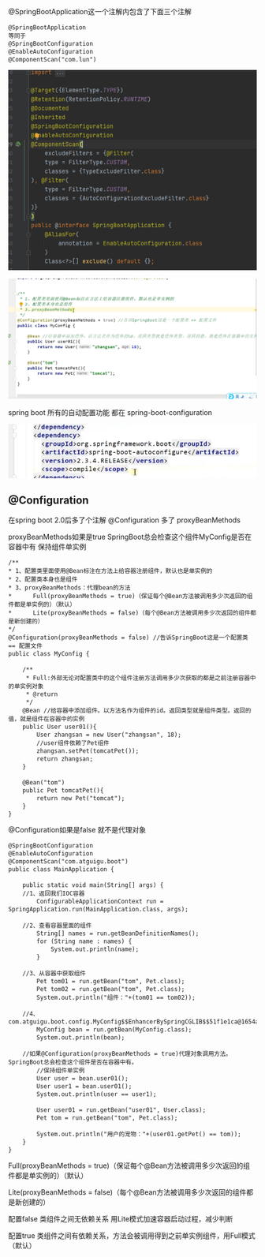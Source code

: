 @SpringBootApplication这一个注解内包含了下面三个注解


    @SpringBootApplication
    等同于
    @SpringBootConfiguration
    @EnableAutoConfiguration
    @ComponentScan("com.lun")


![img_3.png](img_3.png)

![img_2.png](img_2.png)

spring boot 所有的自动配置功能 都在 spring-boot-configuration

![img_4.png](img_4.png)

@Configuration
---

在spring boot 2.0后多了个注解 @Configuration 多了 proxyBeanMethods

proxyBeanMethods如果是true SpringBoot总会检查这个组件MyConfig是否在容器中有 保持组件单实例

    /**
    * 1、配置类里面使用@Bean标注在方法上给容器注册组件，默认也是单实例的
    * 2、配置类本身也是组件
    * 3、proxyBeanMethods：代理bean的方法
    *      Full(proxyBeanMethods = true)（保证每个@Bean方法被调用多少次返回的组件都是单实例的）（默认）
    *      Lite(proxyBeanMethods = false)（每个@Bean方法被调用多少次返回的组件都是新创建的）
    */
    @Configuration(proxyBeanMethods = false) //告诉SpringBoot这是一个配置类 == 配置文件
    public class MyConfig {
    
        /**
         * Full:外部无论对配置类中的这个组件注册方法调用多少次获取的都是之前注册容器中的单实例对象
         * @return
         */
        @Bean //给容器中添加组件。以方法名作为组件的id。返回类型就是组件类型。返回的值，就是组件在容器中的实例
        public User user01(){
            User zhangsan = new User("zhangsan", 18);
            //user组件依赖了Pet组件
            zhangsan.setPet(tomcatPet());
            return zhangsan;
        }
    
        @Bean("tom")
        public Pet tomcatPet(){
            return new Pet("tomcat");
        }
    }

@Configuration如果是false 就不是代理对象 

    @SpringBootConfiguration
    @EnableAutoConfiguration
    @ComponentScan("com.atguigu.boot")
    public class MainApplication {
    
        public static void main(String[] args) {
        //1、返回我们IOC容器
            ConfigurableApplicationContext run = SpringApplication.run(MainApplication.class, args);
    
        //2、查看容器里面的组件
            String[] names = run.getBeanDefinitionNames();
            for (String name : names) {
                System.out.println(name);
            }
    
        //3、从容器中获取组件
            Pet tom01 = run.getBean("tom", Pet.class);
            Pet tom02 = run.getBean("tom", Pet.class);
            System.out.println("组件："+(tom01 == tom02));
    
        //4、com.atguigu.boot.config.MyConfig$$EnhancerBySpringCGLIB$$51f1e1ca@1654a892
            MyConfig bean = run.getBean(MyConfig.class);
            System.out.println(bean);
    
        //如果@Configuration(proxyBeanMethods = true)代理对象调用方法。SpringBoot总会检查这个组件是否在容器中有。
            //保持组件单实例
            User user = bean.user01();
            User user1 = bean.user01();
            System.out.println(user == user1);
    
            User user01 = run.getBean("user01", User.class);
            Pet tom = run.getBean("tom", Pet.class);
    
            System.out.println("用户的宠物："+(user01.getPet() == tom));
        }
    }


Full(proxyBeanMethods = true)（保证每个@Bean方法被调用多少次返回的组件都是单实例的）（默认）

Lite(proxyBeanMethods = false)（每个@Bean方法被调用多少次返回的组件都是新创建的）

配置false 类组件之间无依赖关系 用Lite模式加速容器启动过程，减少判断

配置true 类组件之间有依赖关系，方法会被调用得到之前单实例组件，用Full模式（默认）